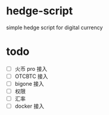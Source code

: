 # hedge-script
simple hedge script for digital currency

# todo
- [ ] 火币 pro 接入
- [ ] OTCBTC 接入
- [ ] bigone 接入
- [ ] 权限
- [ ] 汇率
- [ ] docker 接入
